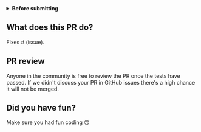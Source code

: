 <details>
  <summary><b>Before submitting</b></summary>

- [ ] Was this discussed/agreed via a Github issue? (no need for typos and docs improvements)
- [ ] Did you read the [contributor guideline](https://github.com/Lightning-AI/pytorch-lightning/blob/main/.github/CONTRIBUTING.md), Pull Request section?
- [ ] Did you make sure to update the docs?
- [ ] Did you write any new necessary tests?

</details>

## What does this PR do?

Fixes # (issue).

## PR review

Anyone in the community is free to review the PR once the tests have passed.
If we didn't discuss your PR in GitHub issues there's a high chance it will not be merged.

## Did you have fun?

Make sure you had fun coding 🙃
